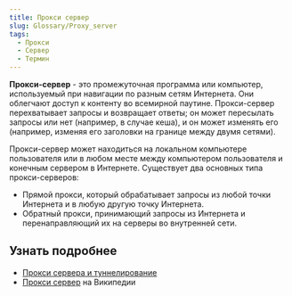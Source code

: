 ```yaml
---
title: Прокси сервер
slug: Glossary/Proxy_server
tags:
  - Прокси
  - Сервер
  - Термин
---
```


**Прокси-сервер** - это промежуточная программа или компьютер, используемый при навигации по разным сетям Интернета. Они облегчают доступ к контенту во всемирной паутине. Прокси-сервер перехватывает запросы и возвращает ответы; он может пересылать запросы или нет (например, в случае кеша), и он может изменять его (например, изменяя его заголовки на границе между двумя сетями).

Прокси-сервер может находиться на локальном компьютере пользователя или в любом месте между компьютером пользователя и конечным сервером в Интернете. Существует два основных типа прокси-серверов:

- Прямой прокси, который обрабатывает запросы из любой точки Интернета и в любую другую точку Интернета.
- Обратный прокси, принимающий запросы из Интернета и перенаправляющий их на серверы во внутренней сети.

## Узнать подробнее

- [Прокси сервера и туннелирование](/ru/docs/Web/HTTP/Proxy_servers_and_tunneling)
- [Прокси сервер](https://en.wikipedia.org/wiki/Proxy_server) на Википедии
